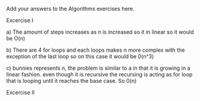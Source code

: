 Add your answers to the Algorithms exercises here.


Excercise I

a) The amount of steps increases as n is increased so it in linear so it would be O(n) 

b) There are 4 for loops and each loops makes n more complex with the exception of the last loop so on this case it would be 0(n^3)

c) bunnies represents n, the problem is similar to a in that it is growing in a linear fashion. even though it is recursive the recursing is acting as for loop that is looping until it reaches the base case. So 0(n)

Excercise II